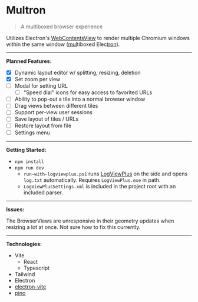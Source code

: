 






# Multron

> A multiboxed browser experience

Utilizes Electron's [WebContentsView](https://www.electronjs.org/docs/latest/api/web-contents-view) to render multiple Chromium windows within the same window (<ins>mul</ins>tiboxed Elec<ins>tron</ins>).

---

**Planned Features:**

 - [x] Dynamic layout editor w/ splitting, resizing, deletion
 - [x] Set zoom per view
 - [ ] Modal for setting URL
	 - [ ] "Speed dial" icons for easy access to favorited URLs
 - [ ] Ability to pop-out a tile into a normal browser window
 - [ ] Drag views between different tiles
 - [ ] Support per-view user sessions
 - [ ] Save layout of tiles / URLs
 - [ ] Restore layout from file
 - [ ] Settings menu

---

**Getting Started:**

- `npm install`
- `npm run dev`
	- `run-with-logviewplus.ps1` runs [LogViewPlus](https://www.logviewplus.com/) on the side and opens `log.txt` automatically. Requires `LogViewPlus.exe` in path.
	- `LogViewPlusSettings.xml` is included in the project root with an included parser.

---

**Issues:**

The BrowserViews are unresponsive in their geometry updates when resizing a lot at once. Not sure how to fix this currently.

---

**Technologies:**

- Vite
	- React
	- Typescript
- Tailwind
- Electron
- [electron-vite](https://electron-vite.org/)
- [pino](https://getpino.io/)